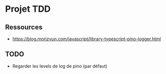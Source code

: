 # Projet TDD

## Ressources

- https://blog.morizyun.com/javascript/library-typescript-pino-logger.html

## TODO

- Regarder les levels de log de pino (par défaut)